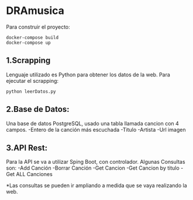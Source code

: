 # DRAmusica

Para construir el proyecto:
```
docker-compose build
docker-compose up
```

1.Scrapping
---
Lenguaje utilizado es Python para obtener los datos de la web.
Para ejecutar el scrapping:
```
python leerDatos.py
```
2.Base de Datos:
---
Una base de datos PostgreSQL, usado una tabla llamada cancion con 4 campos.
	-Entero de la canción más escuchada
	-Titulo
	-Artista
	-Url imagen

3.API Rest:
---
Para la API se va a utilizar Sping Boot, con controlador.
Algunas Consultas son:
	-Add Canción
	-Borrar Canción
	-Get Cancion
	-Get Cancion by titulo
	-Get ALL Canciones 

*Las consultas se pueden ir ampliando a medida que se vaya realizando la web.
